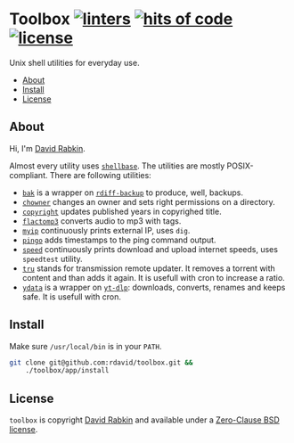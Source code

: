 # Toolbox [![linters](https://github.com/rdavid/toolbox/actions/workflows/lint.yml/badge.svg)](https://github.com/rdavid/toolbox/actions/workflows/lint.yml) [![hits of code](https://hitsofcode.com/github/rdavid/toolbox?branch=master&label=hits%20of%20code)](https://hitsofcode.com/view/github/rdavid/toolbox?branch=master) [![license](https://img.shields.io/github/license/rdavid/toolbox?color=blue&labelColor=gray&logo=freebsd&logoColor=lightgray&style=flat)](https://github.com/rdavid/toolbox/blob/master/LICENSE)
Unix shell utilities for everyday use.

* [About](#about)
* [Install](#install)
* [License](#license)

## About
Hi, I'm [David Rabkin](http://cv.rabkin.co.il).

Almost every utility uses [`shellbase`](https://github.com/rdavid/shellbase).
The utilities are mostly POSIX-compliant. There are following utilities:
- [`bak`](app/bak) is a wrapper on
[`rdiff-backup`](https://github.com/rdiff-backup/rdiff-backup) to produce, well,
backups.
- [`chowner`](app/chowner) changes an owner and sets right permissions on a
directory.
- [`copyright`](app/copyright) updates published years in copyrighed title.
- [`flactomp3`](app/flactomp3) converts audio to mp3 with tags.
- [`myip`](app/myip) continuously prints external IP, uses `dig`.
- [`pingo`](app/pingo) adds timestamps to the ping command output.
- [`speed`](app/speed) continuously prints download and upload internet speeds,
uses `speedtest` utility.
- [`tru`](app/tru) stands for transmission remote updater. It removes a
torrent with content and than adds it again. It is usefull with cron to increase
a ratio.
- [`ydata`](app/ydata) is a wrapper on
[`yt-dlp`](https://github.com/yt-dlp/yt-dlp): downloads, converts, renames and
keeps safe. It is usefull with cron.

## Install
Make sure `/usr/local/bin` is in your `PATH`.
```sh
git clone git@github.com:rdavid/toolbox.git &&
	./toolbox/app/install
```
## License
`toolbox` is copyright [David Rabkin](http://cv.rabkin.co.il) and available
under a
[Zero-Clause BSD license](https://github.com/rdavid/toolbox/blob/master/LICENSE).
